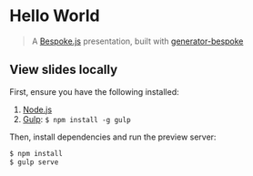 # Hello World
> A [Bespoke.js](http://markdalgleish.com/projects/bespoke.js) presentation, built with [generator-bespoke](https://github.com/markdalgleish/generator-bespoke)

## View slides locally

First, ensure you have the following installed:

1. [Node.js](http://nodejs.org)
2. [Gulp](http://gulpjs.com): `$ npm install -g gulp`

Then, install dependencies and run the preview server:

```bash
$ npm install
$ gulp serve
```

